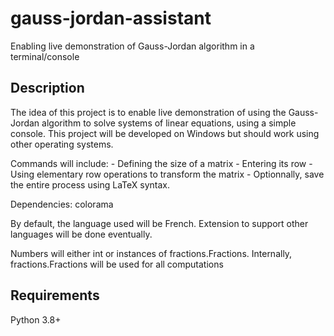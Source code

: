 # gauss-jordan-assistant
Enabling live demonstration of Gauss-Jordan algorithm in a terminal/console

## Description

The idea of this project is to enable live demonstration of using the Gauss-Jordan algorithm to solve systems of linear equations, using a simple console. This project will be developed on Windows but should work using other operating systems.

Commands will include:
    - Defining the size of a matrix
    - Entering its row
    - Using elementary row operations to transform the matrix
    - Optionnally, save the entire process using LaTeX syntax.

 Dependencies: colorama

 By default, the language used will be French. Extension to support other languages will be done eventually.

 Numbers will either int or instances of fractions.Fractions. Internally, fractions.Fractions will be used for all computations

## Requirements

Python 3.8+
